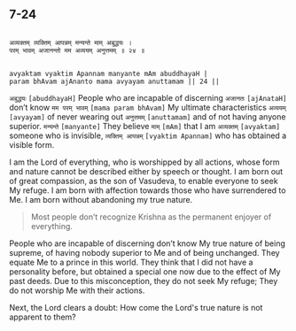 ## 7-24


```shloka-sa

अव्यक्तम् व्यक्तिम् आपन्नम् मन्यन्ते माम् अबुद्धयः ।
परम् भावम् अजानन्तो मम अव्ययम् अनुत्तमम् ॥ २४ ॥

```
```shloka-sa-hk

avyaktam vyaktim Apannam manyante mAm abuddhayaH |
param bhAvam ajAnanto mama avyayam anuttamam || 24 ||

```
`अबुद्धयः` `[abuddhayaH]` People who are incapable of discerning `अजानतः` `[ajAnataH]` don’t know `मम परम् भावम्` `[mama param bhAvam]` My ultimate characteristics `अव्ययम्` `[avyayam]` of never wearing out `अनुत्तमम्` `[anuttamam]` and of not having anyone superior. `मन्यन्ते` `[manyante]` They believe `माम्` `[mAm]` that I am `अव्यक्तम्` `[avyaktam]` someone who is invisible, `व्यक्तिम् आपन्नम्` `[vyaktim Apannam]` who has obtained a visible form.

I am the Lord of everything, who is worshipped by all actions, whose form and nature cannot be described either by speech or thought. I am born out of great compassion, as the son of Vasudeva, to enable everyone to seek My refuge. I am born with affection towards those who have surrendered to Me. I am born without abandoning my true nature.



<a name='applnote_129'></a>
> Most people don’t recognize Krishna as the permanent enjoyer of everything.



People who are incapable of discerning don’t know My true nature of being supreme, of having nobody superior to Me and of being unchanged. They equate Me to a prince in this world. They think that I did not have a personality before, but obtained a special one now due to the effect of My past deeds. Due to this misconception, they do not seek My refuge; They do not worship Me with their actions.

Next, the Lord clears a doubt: How come the Lord's true nature is not apparent to them? 


